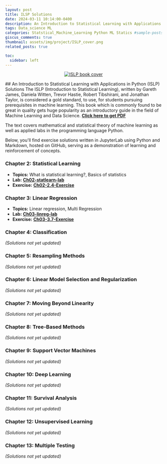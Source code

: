 ```yaml
---
layout: post
title: ILSP Solutions
date: 2024-03-11 10:14:00-0400
description: An Introduction to Statistical Learning with Applications in Python (ISLP) Solutions
tags: Data_science ML 
categories: Statstical_Machine_Learning Python ML Statics #sample-posts toc sidebar
giscus_comments: true
thumbnail: assets/img/project/ISLP_cover.png
related_posts: true

toc:
  sidebar: left
---
```


<p align="center">
  <a href="https://hastie.su.domains/ISLP/ISLP_website.pdf.download.html">
    <img src="https://images.squarespace-cdn.com/content/v1/5ff2adbe3fe4fe33db902812/8b373fbe-d1b4-4351-b803-0d3cd5bba1b0/ISLP_cover.png?format=100w" alt="ISLP book cover">
  </a>
</p>
## An Introduction to Statistical Learning with Applications in Python (ISLP) Solutions
The ISLP (Introduction to Statistical Learning), written by Gareth James, Daniela Witten, Trevor Hastie, Robert Tibshirani, and Jonathan Taylor, is considered a gold standard, to use, for students pursuing prerequisites in machine learning. This book which is commonly found to be great in quality gets huge popularity as an introductory guide in the field of Machine Learning and Data Science. <a href="https://www.statlearning.com/"><b>Click here to get PDF</b></a>

The text covers mathematical and statistical theory of machine learning as well as applied labs in the programming language Python.

Below, you'll find exercise solutions written in JupyterLab using Python and Markdown, hosted on GitHub, serving as a demonstration of learning and reinforcement of concepts.

### Chapter 2: Statistical Learning 
- **Topics:** What is statistical learning?, Basics of statistics
- **Lab:** <a href="https://github.com/anirudh6415/ISLP_learning/blob/main/Exercises/02_Statistical_Learning/Ch02-statlearn-lab.ipynb"><b>Ch02-statlearn-lab</b></a>
- **Exercise:** <a href="https://github.com/anirudh6415/ISLP_learning/blob/main/Exercises/02_Statistical_Learning/Ch02-2.4-Exercise.ipynb"><b>Ch02-2.4-Exercise</b></a>

### Chapter 3: Linear Regression
- **Topics:** Linear regression, Multi Regression 
- **Lab:** <a href="https://github.com/anirudh6415/ISLP_learning/blob/main/Exercises/03_Linear_Regression/Ch03-linreg-lab.ipynb"><b>Ch03-linreg-lab</b></a>
- **Exercise:** <a href="https://github.com/anirudh6415/ISLP_learning/blob/main/Exercises/03_Linear_Regression/Ch03-3.7-Exercise.ipynb"><b>Ch03-3.7-Exercise</b></a>

### Chapter 4: Classification
*(Solutions not yet updated)*
### Chapter 5: Resampling Methods
*(Solutions not yet updated)*

### Chapter 6: Linear Model Selection and Regularization
*(Solutions not yet updated)*

### Chapter 7: Moving Beyond Linearity
*(Solutions not yet updated)*

### Chapter 8: Tree-Based Methods
*(Solutions not yet updated)*

### Chapter 9: Support Vector Machines
*(Solutions not yet updated)*

### Chapter 10: Deep Learning
*(Solutions not yet updated)*

### Chapter 11: Survival Analysis
*(Solutions not yet updated)*

### Chapter 12: Unsupervised Learning
*(Solutions not yet updated)*

### Chapter 13: Multiple Testing
*(Solutions not yet updated)*

